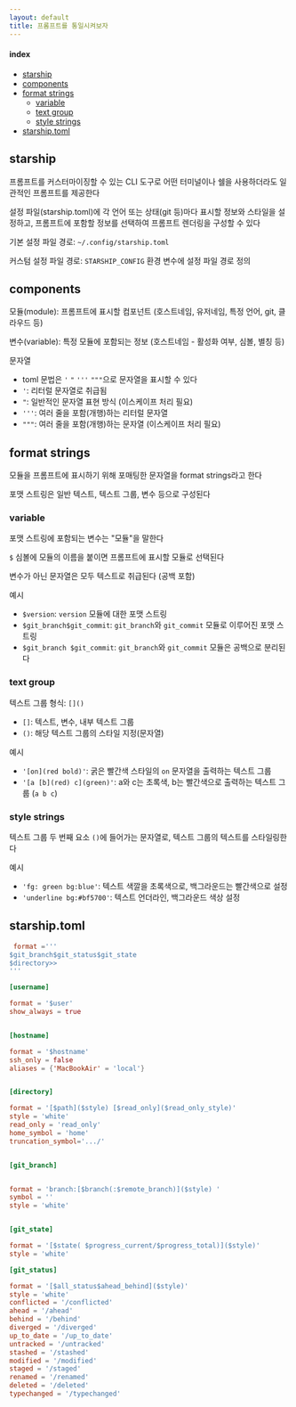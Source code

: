 ```yaml
---
layout: default
title: 프롬프트를 통일시켜보자
---
```


#### index
- [starship](#starship)
- [components](#components)
- [format strings](#format-strings)
  - [variable](#variable)
  - [text group](#text-group)
  - [style strings](#style-strings)
- [starship.toml](#starshiptoml)


## starship

프롬프트를 커스터마이징할 수 있는 CLI 도구로 어떤 터미널이나 쉘을 사용하더라도 일관적인 프롬프트를 제공한다

설정 파일(starship.toml)에 각 언어 또는 상태(git 등)마다 표시할 정보와 스타일을 설정하고, 프롬프트에 포함할 정보를 선택하여 프롬프트 렌더링을 구성할 수 있다

기본 설정 파일 경로: `~/.config/starship.toml`

커스텀 설정 파일 경로: `STARSHIP_CONFIG` 환경 변수에 설정 파일 경로 정의


## components

모듈(module): 프롬프트에 표시할 컴포넌트 (호스트네임, 유저네임, 특정 언어, git, 클라우드 등) 

변수(variable): 특정 모듈에 포함되는 정보 (호스트네임 - 활성화 여부, 심볼, 별칭 등)

문자열
- toml 문법은 `'` `"` `'''` `"""`으로 문자열을 표시할 수 있다
- `'`: 리터럴 문자열로 취급됨
- `"`: 일반적인 문자열 표현 방식 (이스케이프 처리 필요)
- `'''`: 여러 줄을 포함(개행)하는 리터럴 문자열
- `"""`: 여러 줄을 포함(개행)하는 문자열 (이스케이프 처리 필요)


## format strings

모듈을 프롬프트에 표시하기 위해 포매팅한 문자열을 format strings라고 한다

포맷 스트링은 일반 텍스트, 텍스트 그룹, 변수 등으로 구성된다

### variable

포맷 스트링에 포함되는 변수는 "모듈"을 말한다 

`$` 심볼에 모듈의 이름을 붙이면 프롬프트에 표시할 모듈로 선택된다

변수가 아닌 문자열은 모두 텍스트로 취급된다 (공백 포함)
  
예시
- `$version`: `version` 모듈에 대한 포맷 스트링
- `$git_branch$git_commit`: `git_branch`와 `git_commit` 모듈로 이루어진 포맷 스트링
- `$git_branch $git_commit`: `git_branch`와 `git_commit` 모듈은 공백으로 분리된다

### text group

텍스트 그룹 형식: `[]()`
- `[]`: 텍스트, 변수, 내부 텍스트 그룹
- `()`: 해당 텍스트 그룹의 스타일 지정(문자열)

예시
- `'[on](red bold)'`: 굵은 빨간색 스타일의 `on` 문자열을 출력하는 텍스트 그룹
- `'[a [b](red) c](green)'`: a와 c는 초록색, b는 빨간색으로 출력하는 텍스트 그룹 (`a b c`)

### style strings

텍스트 그룹 두 번째 요소 `()`에 들어가는 문자열로, 텍스트 그룹의 텍스트를 스타일링한다

예시
- `'fg: green bg:blue'`: 텍스트 색깔을 초록색으로, 백그라운드는 빨간색으로 설정
- `'underline bg:#bf5700'`: 텍스트 언더라인, 백그라운드 색상 설정


## starship.toml

```toml
 format ='''
$git_branch$git_status$git_state
$directory>>
'''

[username]

format = '$user'
show_always = true


[hostname]

format = '$hostname'
ssh_only = false
aliases = {'MacBookAir' = 'local'}


[directory]

format = '[$path]($style) [$read_only]($read_only_style)'
style = 'white'
read_only = 'read_only'
home_symbol = 'home'
truncation_symbol='.../'


[git_branch]


format = 'branch:[$branch(:$remote_branch)]($style) '
symbol = ''
style = 'white'


[git_state]

format = '[$state( $progress_current/$progress_total)]($style)'
style = 'white'

[git_status]

format = '[$all_status$ahead_behind]($style)'
style = 'white'
conflicted = '/conflicted'
ahead = '/ahead'
behind = '/behind'
diverged = '/diverged'
up_to_date = '/up_to_date'
untracked = '/untracked'
stashed = '/stashed'
modified = '/modified'
staged = '/staged'
renamed = '/renamed'
deleted = '/deleted'
typechanged = '/typechanged'
```

